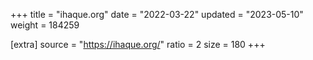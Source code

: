 +++
title = "ihaque.org"
date = "2022-03-22"
updated = "2023-05-10"
weight = 184259

[extra]
source = "https://ihaque.org/"
ratio = 2
size = 180
+++
